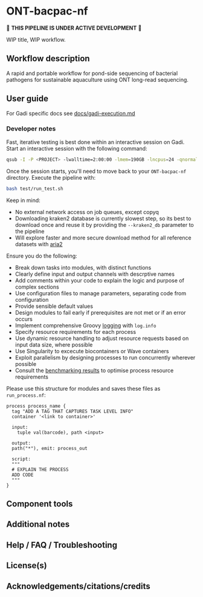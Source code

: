 # ONT-bacpac-nf

:wrench: **THIS PIPELINE IS UNDER ACTIVE DEVELOPMENT** :wrench:

WIP title, WIP workflow. 

## Workflow description 

A rapid and portable workflow for pond-side sequencing of bacterial pathogens for sustainable aquaculture using ONT long-read sequencing. 

## User guide 

For Gadi specific docs see [docs/gadi-execution.md](docs/gadi-execution.md)

### Developer notes

Fast, iterative testing is best done within an interactive session on Gadi. Start an interactive session with the following command: 

```bash
qsub -I -P <PROJECT> -lwalltime=2:00:00 -lmem=190GB -lncpus=24 -qnormal -lstorage=scratch/<PROJECT>
```

Once the session starts, you'll need to move back to your `ONT-bacpac-nf` directory. Execute the pipeline with:

```bash
bash test/run_test.sh
```

Keep in mind: 
* No external network access on job queues, except copyq 
* Downloading kraken2 database is currently slowest step, so its best to download once and reuse it by providing the `--kraken2_db` parameter to the pipeline
* Will explore faster and more secure download method for all reference datasets with [aria2](https://hpc.nih.gov/apps/aria2.html )

Ensure you do the following: 
* Break down tasks into modules, with distinct functions
* Clearly define input and output channels with descrptive names 
* Add comments within your code to explain the logic and purpose of complex sections
* Use configuration files to manage parameters, separating code from configuration
* Provide sensible default values 
* Design modules to fail early if prerequisites are not met or if an error occurs 
* Implement comprehensive Groovy [logging](https://www.sentinelone.com/blog/getting-started-quickly-groovy-logging/) with `log.info`
* Specify resource requirements for each process 
* Use dynamic resource handling to adjust resource requests based on input data size, where possible 
* Use Singularity to excecute biocontainers or Wave containers
* Exploit parallelism by designing processes to run concurrently wherever possible 
* Consult the [benchmarking results](https://unisyd.sharepoint.com/:x:/r/teams/SydneyInformaticsHub2/Shared%20Documents/1%20SIH%20Central%20Document%20Repository/Projects/1%20JIRA%20projects/PIPE-4747%20Francisca%20Samsing%20-%20Genomics%20in%20a%20backpack/benchmarks.xlsx?d=w5d9c945ea94248d796ee4d816de39d01&csf=1&web=1&e=nmOpmZ) to optimise process resource requirements

Please use this structure for modules and saves these files as `run_process.nf`: 
```
process process_name {
  tag "ADD A TAG THAT CAPTURES TASK LEVEL INFO"
  container '<link to container>'

  input:
	tuple val(barcode), path <input>

  output:
  path("*"), emit: process_out

  script: 
  """
  # EXPLAIN THE PROCESS 
  ADD CODE 
  """
}
```

## Component tools 

## Additional notes

## Help / FAQ / Troubleshooting

## License(s)

## Acknowledgements/citations/credits
